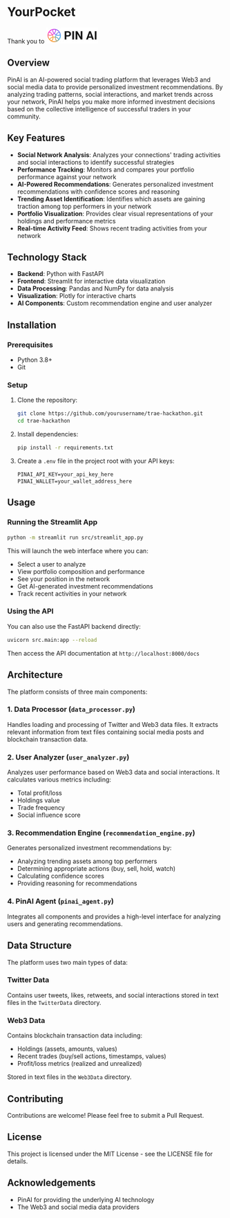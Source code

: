 # YourPocket

Thank you to ![PinAI Logo](img/logo-pinai.png)

## Overview

PinAI is an AI-powered social trading platform that leverages Web3 and social media data to provide personalized investment recommendations. By analyzing trading patterns, social interactions, and market trends across your network, PinAI helps you make more informed investment decisions based on the collective intelligence of successful traders in your community.

## Key Features

- **Social Network Analysis**: Analyzes your connections' trading activities and social interactions to identify successful strategies
- **Performance Tracking**: Monitors and compares your portfolio performance against your network
- **AI-Powered Recommendations**: Generates personalized investment recommendations with confidence scores and reasoning
- **Trending Asset Identification**: Identifies which assets are gaining traction among top performers in your network
- **Portfolio Visualization**: Provides clear visual representations of your holdings and performance metrics
- **Real-time Activity Feed**: Shows recent trading activities from your network

## Technology Stack

- **Backend**: Python with FastAPI
- **Frontend**: Streamlit for interactive data visualization
- **Data Processing**: Pandas and NumPy for data analysis
- **Visualization**: Plotly for interactive charts
- **AI Components**: Custom recommendation engine and user analyzer

## Installation

### Prerequisites

- Python 3.8+
- Git

### Setup

1. Clone the repository:
   ```bash
   git clone https://github.com/yourusername/trae-hackathon.git
   cd trae-hackathon
   ```

2. Install dependencies:
   ```bash
   pip install -r requirements.txt
   ```

3. Create a `.env` file in the project root with your API keys:
   ```
   PINAI_API_KEY=your_api_key_here
   PINAI_WALLET=your_wallet_address_here
   ```

## Usage

### Running the Streamlit App

```bash
python -m streamlit run src/streamlit_app.py
```

This will launch the web interface where you can:
- Select a user to analyze
- View portfolio composition and performance
- See your position in the network
- Get AI-generated investment recommendations
- Track recent activities in your network

### Using the API

You can also use the FastAPI backend directly:

```bash
uvicorn src.main:app --reload
```

Then access the API documentation at `http://localhost:8000/docs`

## Architecture

The platform consists of three main components:

### 1. Data Processor (`data_processor.py`)

Handles loading and processing of Twitter and Web3 data files. It extracts relevant information from text files containing social media posts and blockchain transaction data.

### 2. User Analyzer (`user_analyzer.py`)

Analyzes user performance based on Web3 data and social interactions. It calculates various metrics including:
- Total profit/loss
- Holdings value
- Trade frequency
- Social influence score

### 3. Recommendation Engine (`recommendation_engine.py`)

Generates personalized investment recommendations by:
- Analyzing trending assets among top performers
- Determining appropriate actions (buy, sell, hold, watch)
- Calculating confidence scores
- Providing reasoning for recommendations

### 4. PinAI Agent (`pinai_agent.py`)

Integrates all components and provides a high-level interface for analyzing users and generating recommendations.

## Data Structure

The platform uses two main types of data:

### Twitter Data

Contains user tweets, likes, retweets, and social interactions stored in text files in the `TwitterData` directory.

### Web3 Data

Contains blockchain transaction data including:
- Holdings (assets, amounts, values)
- Recent trades (buy/sell actions, timestamps, values)
- Profit/loss metrics (realized and unrealized)

Stored in text files in the `Web3Data` directory.

## Contributing

Contributions are welcome! Please feel free to submit a Pull Request.

## License

This project is licensed under the MIT License - see the LICENSE file for details.

## Acknowledgements

- PinAI for providing the underlying AI technology
- The Web3 and social media data providers
